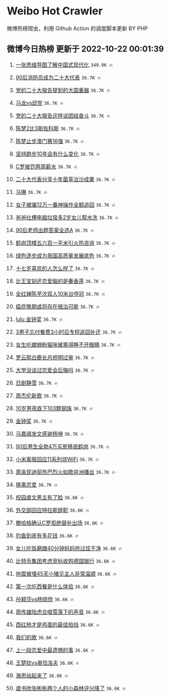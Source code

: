 # Weibo Hot Crawler 



微博热榜爬虫，利用 Github Action 的调度脚本更新 BY PHP 


## 微博今日热榜 更新于 2022-10-22 00:01:39 
1. [一张思维导图了解中国式现代化](https://s.weibo.com/weibo?q=%23%E4%B8%80%E5%BC%A0%E6%80%9D%E7%BB%B4%E5%AF%BC%E5%9B%BE%E4%BA%86%E8%A7%A3%E4%B8%AD%E5%9B%BD%E5%BC%8F%E7%8E%B0%E4%BB%A3%E5%8C%96%23&t=31&band_rank=1&Refer=top) `349.9K 🔥` 

1. [90后消防员成为二十大代表](https://s.weibo.com/weibo?q=%2390%E5%90%8E%E6%B6%88%E9%98%B2%E5%91%98%E6%88%90%E4%B8%BA%E4%BA%8C%E5%8D%81%E5%A4%A7%E4%BB%A3%E8%A1%A8%23&t=31&band_rank=2&Refer=top) `36.7K 🔥` 

1. [党的二十大报告提到的大国重器](https://s.weibo.com/weibo?q=%23%E5%85%9A%E7%9A%84%E4%BA%8C%E5%8D%81%E5%A4%A7%E6%8A%A5%E5%91%8A%E6%8F%90%E5%88%B0%E7%9A%84%E5%A4%A7%E5%9B%BD%E9%87%8D%E5%99%A8%23&t=31&band_rank=3&Refer=top) `36.7K 🔥` 

1. [马龙vs邱党](https://s.weibo.com/weibo?q=%23%E9%A9%AC%E9%BE%99vs%E9%82%B1%E5%85%9A%23&t=31&band_rank=4&Refer=top) `36.7K 🔥` 

1. [党的二十大报告这样谈团结奋斗](https://s.weibo.com/weibo?q=%23%E5%85%9A%E7%9A%84%E4%BA%8C%E5%8D%81%E5%A4%A7%E6%8A%A5%E5%91%8A%E8%BF%99%E6%A0%B7%E8%B0%88%E5%9B%A2%E7%BB%93%E5%A5%8B%E6%96%97%23&t=31&band_rank=5&Refer=top) `36.7K 🔥` 

1. [陈梦2比3斯佐科斯](https://s.weibo.com/weibo?q=%23%E9%99%88%E6%A2%A62%E6%AF%943%E6%96%AF%E4%BD%90%E7%A7%91%E6%96%AF%23&t=31&band_rank=6&Refer=top) `36.7K 🔥` 

1. [陈梦止步澳门赛16强](https://s.weibo.com/weibo?q=%23%E9%99%88%E6%A2%A6%E6%AD%A2%E6%AD%A5%E6%BE%B3%E9%97%A8%E8%B5%9B16%E5%BC%BA%23&t=31&band_rank=7&Refer=top) `36.7K 🔥` 

1. [坚持跑步10年会有什么变化](https://s.weibo.com/weibo?q=%23%E5%9D%9A%E6%8C%81%E8%B7%91%E6%AD%A510%E5%B9%B4%E4%BC%9A%E6%9C%89%E4%BB%80%E4%B9%88%E5%8F%98%E5%8C%96%23&t=31&band_rank=8&Refer=top) `36.7K 🔥` 

1. [C罗被罚两周薪水](https://s.weibo.com/weibo?q=%23C%E7%BD%97%E8%A2%AB%E7%BD%9A%E4%B8%A4%E5%91%A8%E8%96%AA%E6%B0%B4%23&t=31&band_rank=9&Refer=top) `36.7K 🔥` 

1. [二十大代表分享十年菌草治沙成果](https://s.weibo.com/weibo?q=%23%E4%BA%8C%E5%8D%81%E5%A4%A7%E4%BB%A3%E8%A1%A8%E5%88%86%E4%BA%AB%E5%8D%81%E5%B9%B4%E8%8F%8C%E8%8D%89%E6%B2%BB%E6%B2%99%E6%88%90%E6%9E%9C%23&t=31&band_rank=10&Refer=top) `36.7K 🔥` 

1. [马琳](https://s.weibo.com/weibo?q=%E9%A9%AC%E7%90%B3&t=31&band_rank=11&Refer=top) `36.7K 🔥` 

1. [女子被骗12万一番神操作全额追回](https://s.weibo.com/weibo?q=%23%E5%A5%B3%E5%AD%90%E8%A2%AB%E9%AA%9712%E4%B8%87%E4%B8%80%E7%95%AA%E7%A5%9E%E6%93%8D%E4%BD%9C%E5%85%A8%E9%A2%9D%E8%BF%BD%E5%9B%9E%23&t=31&band_rank=12&Refer=top) `36.7K 🔥` 

1. [爸爸吐槽电脑垃圾多2岁女儿帮水洗](https://s.weibo.com/weibo?q=%23%E7%88%B8%E7%88%B8%E5%90%90%E6%A7%BD%E7%94%B5%E8%84%91%E5%9E%83%E5%9C%BE%E5%A4%9A2%E5%B2%81%E5%A5%B3%E5%84%BF%E5%B8%AE%E6%B0%B4%E6%B4%97%23&t=31&band_rank=13&Refer=top) `36.7K 🔥` 

1. [90后老师出题答案全选A](https://s.weibo.com/weibo?q=%2390%E5%90%8E%E8%80%81%E5%B8%88%E5%87%BA%E9%A2%98%E7%AD%94%E6%A1%88%E5%85%A8%E9%80%89A%23&t=31&band_rank=14&Refer=top) `36.7K 🔥` 

1. [鹤岗顶楼五六百一平米引火热咨询](https://s.weibo.com/weibo?q=%23%E9%B9%A4%E5%B2%97%E9%A1%B6%E6%A5%BC%E4%BA%94%E5%85%AD%E7%99%BE%E4%B8%80%E5%B9%B3%E7%B1%B3%E5%BC%95%E7%81%AB%E7%83%AD%E5%92%A8%E8%AF%A2%23&t=31&band_rank=15&Refer=top) `36.7K 🔥` 

1. [绿色逐步成为我国高质量发展底色](https://s.weibo.com/weibo?q=%23%E7%BB%BF%E8%89%B2%E9%80%90%E6%AD%A5%E6%88%90%E4%B8%BA%E6%88%91%E5%9B%BD%E9%AB%98%E8%B4%A8%E9%87%8F%E5%8F%91%E5%B1%95%E5%BA%95%E8%89%B2%23&t=31&band_rank=16&Refer=top) `36.7K 🔥` 

1. [十七岁喜欢的人怎么样了](https://s.weibo.com/weibo?q=%23%E5%8D%81%E4%B8%83%E5%B2%81%E5%96%9C%E6%AC%A2%E7%9A%84%E4%BA%BA%E6%80%8E%E4%B9%88%E6%A0%B7%E4%BA%86%23&t=31&band_rank=17&Refer=top) `36.7K 🔥` 

1. [比王宝钏还恋爱脑的是秦香莲](https://s.weibo.com/weibo?q=%23%E6%AF%94%E7%8E%8B%E5%AE%9D%E9%92%8F%E8%BF%98%E6%81%8B%E7%88%B1%E8%84%91%E7%9A%84%E6%98%AF%E7%A7%A6%E9%A6%99%E8%8E%B2%23&t=31&band_rank=18&Refer=top) `36.7K 🔥` 

1. [全红婵陈芋汐双人10米台夺冠](https://s.weibo.com/weibo?q=%23%E5%85%A8%E7%BA%A2%E5%A9%B5%E9%99%88%E8%8A%8B%E6%B1%90%E5%8F%8C%E4%BA%BA10%E7%B1%B3%E5%8F%B0%E5%A4%BA%E5%86%A0%23&t=31&band_rank=19&Refer=top) `36.7K 🔥` 

1. [癌症晚期或将存在根治可能](https://s.weibo.com/weibo?q=%23%E7%99%8C%E7%97%87%E6%99%9A%E6%9C%9F%E6%88%96%E5%B0%86%E5%AD%98%E5%9C%A8%E6%A0%B9%E6%B2%BB%E5%8F%AF%E8%83%BD%23&t=31&band_rank=20&Refer=top) `36.7K 🔥` 

1. [lulu 金钟奖](https://s.weibo.com/weibo?q=lulu%20%E9%87%91%E9%92%9F%E5%A5%96&t=31&band_rank=21&Refer=top) `36.7K 🔥` 

1. [3男子忘付餐费3小时后专程返回补还](https://s.weibo.com/weibo?q=%233%E7%94%B7%E5%AD%90%E5%BF%98%E4%BB%98%E9%A4%90%E8%B4%B93%E5%B0%8F%E6%97%B6%E5%90%8E%E4%B8%93%E7%A8%8B%E8%BF%94%E5%9B%9E%E8%A1%A5%E8%BF%98%23&t=31&band_rank=22&Refer=top) `36.7K 🔥` 

1. [女生吃螺蛳粉猫咪被熏得睁不开眼睛](https://s.weibo.com/weibo?q=%23%E5%A5%B3%E7%94%9F%E5%90%83%E8%9E%BA%E8%9B%B3%E7%B2%89%E7%8C%AB%E5%92%AA%E8%A2%AB%E7%86%8F%E5%BE%97%E7%9D%81%E4%B8%8D%E5%BC%80%E7%9C%BC%E7%9D%9B%23&t=31&band_rank=23&Refer=top) `36.7K 🔥` 

1. [罗云熙白鹿长月烬明过审](https://s.weibo.com/weibo?q=%23%E7%BD%97%E4%BA%91%E7%86%99%E7%99%BD%E9%B9%BF%E9%95%BF%E6%9C%88%E7%83%AC%E6%98%8E%E8%BF%87%E5%AE%A1%23&t=31&band_rank=24&Refer=top) `36.7K 🔥` 

1. [大学没谈过恋爱会后悔吗](https://s.weibo.com/weibo?q=%23%E5%A4%A7%E5%AD%A6%E6%B2%A1%E8%B0%88%E8%BF%87%E6%81%8B%E7%88%B1%E4%BC%9A%E5%90%8E%E6%82%94%E5%90%97%23&t=31&band_rank=25&Refer=top) `36.7K 🔥` 

1. [日剧静雪](https://s.weibo.com/weibo?q=%23%E6%97%A5%E5%89%A7%E9%9D%99%E9%9B%AA%23&t=31&band_rank=26&Refer=top) `36.7K 🔥` 

1. [周杰伦新歌](https://s.weibo.com/weibo?q=%23%E5%91%A8%E6%9D%B0%E4%BC%A6%E6%96%B0%E6%AD%8C%23&t=31&band_rank=27&Refer=top) `36.7K 🔥` 

1. [10岁男孩吞下103颗钢珠](https://s.weibo.com/weibo?q=%2310%E5%B2%81%E7%94%B7%E5%AD%A9%E5%90%9E%E4%B8%8B103%E9%A2%97%E9%92%A2%E7%8F%A0%23&t=31&band_rank=28&Refer=top) `36.7K 🔥` 

1. [金钟奖](https://s.weibo.com/weibo?q=%E9%87%91%E9%92%9F%E5%A5%96&t=31&band_rank=29&Refer=top) `36.7K 🔥` 

1. [马嘉祺发文感谢杨坤](https://s.weibo.com/weibo?q=%23%E9%A9%AC%E5%98%89%E7%A5%BA%E5%8F%91%E6%96%87%E6%84%9F%E8%B0%A2%E6%9D%A8%E5%9D%A4%23&t=31&band_rank=30&Refer=top) `36.7K 🔥` 

1. [90后男生全款4万买房移居鹤岗](https://s.weibo.com/weibo?q=%2390%E5%90%8E%E7%94%B7%E7%94%9F%E5%85%A8%E6%AC%BE4%E4%B8%87%E4%B9%B0%E6%88%BF%E7%A7%BB%E5%B1%85%E9%B9%A4%E5%B2%97%23&t=31&band_rank=31&Refer=top) `36.7K 🔥` 

1. [小米客服回应11系列烧WiFi](https://s.weibo.com/weibo?q=%23%E5%B0%8F%E7%B1%B3%E5%AE%A2%E6%9C%8D%E5%9B%9E%E5%BA%9411%E7%B3%BB%E5%88%97%E7%83%A7WiFi%23&t=31&band_rank=32&Refer=top) `36.7K 🔥` 

1. [周渝民迪丽热巴烈火如歌非洲播出](https://s.weibo.com/weibo?q=%23%E5%91%A8%E6%B8%9D%E6%B0%91%E8%BF%AA%E4%B8%BD%E7%83%AD%E5%B7%B4%E7%83%88%E7%81%AB%E5%A6%82%E6%AD%8C%E9%9D%9E%E6%B4%B2%E6%92%AD%E5%87%BA%23&t=31&band_rank=33&Refer=top) `36.7K 🔥` 

1. [换乘恋爱](https://s.weibo.com/weibo?q=%23%E6%8D%A2%E4%B9%98%E6%81%8B%E7%88%B1%23&t=31&band_rank=34&Refer=top) `36.7K 🔥` 

1. [校园虐文男主有了脸](https://s.weibo.com/weibo?q=%23%E6%A0%A1%E5%9B%AD%E8%99%90%E6%96%87%E7%94%B7%E4%B8%BB%E6%9C%89%E4%BA%86%E8%84%B8%23&t=31&band_rank=35&Refer=top) `36.6K 🔥` 

1. [外交部回应特拉斯辞职](https://s.weibo.com/weibo?q=%23%E5%A4%96%E4%BA%A4%E9%83%A8%E5%9B%9E%E5%BA%94%E7%89%B9%E6%8B%89%E6%96%AF%E8%BE%9E%E8%81%8C%23&t=31&band_rank=36&Refer=top) `36.6K 🔥` 

1. [滕哈格确认C罗拒绝替补出场](https://s.weibo.com/weibo?q=%23%E6%BB%95%E5%93%88%E6%A0%BC%E7%A1%AE%E8%AE%A4C%E7%BD%97%E6%8B%92%E7%BB%9D%E6%9B%BF%E8%A1%A5%E5%87%BA%E5%9C%BA%23&t=31&band_rank=37&Refer=top) `36.6K 🔥` 

1. [钓鱼到底有多花钱](https://s.weibo.com/weibo?q=%23%E9%92%93%E9%B1%BC%E5%88%B0%E5%BA%95%E6%9C%89%E5%A4%9A%E8%8A%B1%E9%92%B1%23&t=31&band_rank=38&Refer=top) `36.6K 🔥` 

1. [女儿吃饭磨蹭40分钟妈妈抢过炫干净](https://s.weibo.com/weibo?q=%23%E5%A5%B3%E5%84%BF%E5%90%83%E9%A5%AD%E7%A3%A8%E8%B9%AD40%E5%88%86%E9%92%9F%E5%A6%88%E5%A6%88%E6%8A%A2%E8%BF%87%E7%82%AB%E5%B9%B2%E5%87%80%23&t=31&band_rank=39&Refer=top) `36.6K 🔥` 

1. [比特币集团考虑竞标收购德国银行](https://s.weibo.com/weibo?q=%23%E6%AF%94%E7%89%B9%E5%B8%81%E9%9B%86%E5%9B%A2%E8%80%83%E8%99%91%E7%AB%9E%E6%A0%87%E6%94%B6%E8%B4%AD%E5%BE%B7%E5%9B%BD%E9%93%B6%E8%A1%8C%23&t=31&band_rank=40&Refer=top) `36.6K 🔥` 

1. [地震被埋45天小猪见主人非常温顺](https://s.weibo.com/weibo?q=%23%E5%9C%B0%E9%9C%87%E8%A2%AB%E5%9F%8B45%E5%A4%A9%E5%B0%8F%E7%8C%AA%E8%A7%81%E4%B8%BB%E4%BA%BA%E9%9D%9E%E5%B8%B8%E6%B8%A9%E9%A1%BA%23&t=31&band_rank=41&Refer=top) `36.6K 🔥` 

1. [第一次吃西餐是什么体验](https://s.weibo.com/weibo?q=%23%E7%AC%AC%E4%B8%80%E6%AC%A1%E5%90%83%E8%A5%BF%E9%A4%90%E6%98%AF%E4%BB%80%E4%B9%88%E4%BD%93%E9%AA%8C%23&t=31&band_rank=42&Refer=top) `36.6K 🔥` 

1. [孙颖莎vs杨晓欣](https://s.weibo.com/weibo?q=%23%E5%AD%99%E9%A2%96%E8%8E%8Evs%E6%9D%A8%E6%99%93%E6%AC%A3%23&t=31&band_rank=43&Refer=top) `36.6K 🔥` 

1. [周传雄陆虎合唱雪落下的声音](https://s.weibo.com/weibo?q=%23%E5%91%A8%E4%BC%A0%E9%9B%84%E9%99%86%E8%99%8E%E5%90%88%E5%94%B1%E9%9B%AA%E8%90%BD%E4%B8%8B%E7%9A%84%E5%A3%B0%E9%9F%B3%23&t=31&band_rank=44&Refer=top) `36.6K 🔥` 

1. [西红柿才是鸡蛋的最佳拍挡](https://s.weibo.com/weibo?q=%23%E8%A5%BF%E7%BA%A2%E6%9F%BF%E6%89%8D%E6%98%AF%E9%B8%A1%E8%9B%8B%E7%9A%84%E6%9C%80%E4%BD%B3%E6%8B%8D%E6%8C%A1%23&t=31&band_rank=45&Refer=top) `36.6K 🔥` 

1. [我们的歌](https://s.weibo.com/weibo?q=%E6%88%91%E4%BB%AC%E7%9A%84%E6%AD%8C&t=31&band_rank=46&Refer=top) `36.6K 🔥` 

1. [上一段恋爱中最遗憾的事](https://s.weibo.com/weibo?q=%23%E4%B8%8A%E4%B8%80%E6%AE%B5%E6%81%8B%E7%88%B1%E4%B8%AD%E6%9C%80%E9%81%97%E6%86%BE%E7%9A%84%E4%BA%8B%23&t=31&band_rank=47&Refer=top) `36.6K 🔥` 

1. [王楚钦vs奥恰洛夫](https://s.weibo.com/weibo?q=%23%E7%8E%8B%E6%A5%9A%E9%92%A6vs%E5%A5%A5%E6%81%B0%E6%B4%9B%E5%A4%AB%23&t=31&band_rank=48&Refer=top) `36.6K 🔥` 

1. [海恩站起来了](https://s.weibo.com/weibo?q=%23%E6%B5%B7%E6%81%A9%E7%AB%99%E8%B5%B7%E6%9D%A5%E4%BA%86%23&t=31&band_rank=49&Refer=top) `36.6K 🔥` 

1. [虞书欣张彬彬两个人的小森林评分降了](https://s.weibo.com/weibo?q=%23%E8%99%9E%E4%B9%A6%E6%AC%A3%E5%BC%A0%E5%BD%AC%E5%BD%AC%E4%B8%A4%E4%B8%AA%E4%BA%BA%E7%9A%84%E5%B0%8F%E6%A3%AE%E6%9E%97%E8%AF%84%E5%88%86%E9%99%8D%E4%BA%86%23&t=31&band_rank=50&Refer=top) `36.6K 🔥` 

